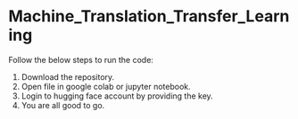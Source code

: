 # Machine_Translation_Transfer_Learning

Follow the below steps to run the code:

1. Download the repository.
2. Open file in google colab or jupyter notebook.
3. Login to hugging face account by providing the key.
4. You are all good to go.
